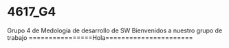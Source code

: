 # 4617_G4
Grupo 4 de Medología de desarrollo de SW
Bienvenidos a nuestro grupo de trabajo
================Hola======================
